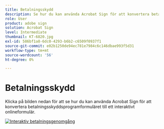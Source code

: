 ```yaml
---
title: Betalningsskydd
description: Se hur du kan använda Acrobat Sign för att konvertera betalningsskyddsprogramformuläret till ett interaktivt onlineformulär
role: User
product: adobe sign
solution: Acrobat Sign
level: Intermediate
thumbnail: KT-6820.jpg
exl-id: 586bf1a8-6dc0-4293-b6b2-c6509f0937f1
source-git-commit: e02b1250de94ec781e7984c6c146dbae993f5d31
workflow-type: tm+mt
source-wordcount: '56'
ht-degree: 0%

---
```


# Betalningsskydd

Klicka på bilden nedan för att se hur du kan använda Acrobat Sign för att konvertera betalningsskyddsprogramformuläret till ett interaktivt onlineformulär.

[![Interaktiv betalningsgenomgång](../assets/Paycheck.jpg)](https://acrobatusers.com/paycheck-protection-program-resource-hub/walkthrough/)
